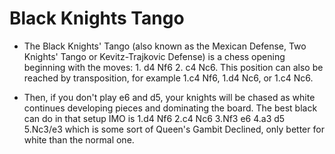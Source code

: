# Black Knights Tango
- The Black Knights' Tango (also known as the Mexican Defense, Two Knights' Tango or Kevitz-Trajkovic Defense) is a chess opening beginning with the moves: 1. d4 Nf6 2. c4 Nc6. This position can also be reached by transposition, for example 1.c4 Nf6, 1.d4 Nc6, or 1.c4 Nc6.

- Then, if you don't play e6 and d5, your knights will be chased as white continues developing pieces and dominating the board. The best black can do in that setup IMO is 1.d4 Nf6 2.c4 Nc6 3.Nf3 e6 4.a3 d5 5.Nc3/e3 which is some sort of Queen's Gambit Declined, only better for white than the normal one.

